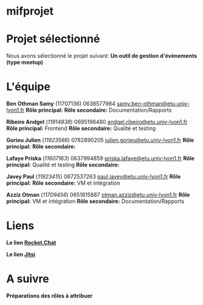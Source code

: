 # mifprojet


# Projet sélectionné

Nous avons sélectionné le projet suivant: **Un outil de gestion d'évènements (type meetup)**

# L'équipe

**Ben Othman Samy** (11707136)
0638577984
samy.ben-othman@etu.univ-lyon1.fr
**Rôle principal:** 
**Rôle secondaire:** Documentation/Rapports


**Ribeiro Andgel** (*11914838*)
0695196480
andgel.ribeiro@etu.univ-lyon1.fr
**Rôle principal:** Frontend
**Rôle secondaire:** Qualité et testing


**Gorieu Julien** (*11923566*)
0782890205
julien.gorieu@etu.univ-lyon1.fr
**Rôle principal:** 
**Rôle secondaire:** 


**Lafaye Priska** (*11607163*)
0637994859
priska.lafaye@etu.univ-lyon1.fr
**Rôle principal:** Qualité et testing
**Rôle secondaire:** 


**Javey Paul** (*11923415*)
0672537263
paul.javey@etu.univ-lyon1.fr
**Rôle principal:** 
**Rôle secondaire:** VM et intégration


**Azziz Otman** (*11709456*)
0651815887
otman.azziz@etu.univ-lyon1.fr
**Rôle principal:** VM et intégration
**Rôle secondaire:** Documentation/Rapports


# Liens

**Le lien [Rocket.Chat](https://chat-info.univ-lyon1.fr/group/m1if10-gp07)**

**Le lien [Jitsi](https://jitsi-info.univ-lyon1.fr/mif10-gp07)**

# A suivre

**Préparations des rôles à attribuer**

